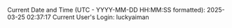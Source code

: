 Current Date and Time (UTC - YYYY-MM-DD HH:MM:SS formatted): 2025-03-25 02:37:17
Current User's Login: luckyaiman

